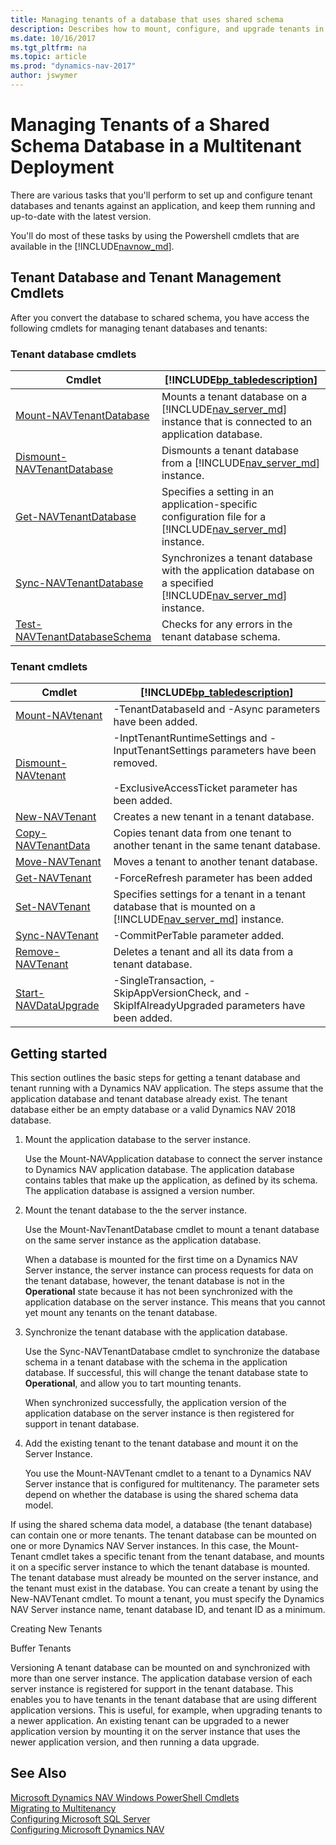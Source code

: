 ```yaml
---
title: Managing tenants of a database that uses shared schema
description: Describes how to mount, configure, and upgrade tenants in a shared schema database. 
ms.date: 10/16/2017
ms.tgt_pltfrm: na
ms.topic: article
ms.prod: "dynamics-nav-2017"
author: jswymer
---
```

# Managing Tenants of a Shared Schema Database in a Multitenant Deployment
There are various tasks that you'll perform to set up and configure tenant databases and tenants against an application, and keep them running and up-to-date with the latest version.

You'll do most of these tasks by using the Powershell cmdlets that are available in the [!INCLUDE[navnow_md](includes/nav_shell_md.md)].

## Tenant Database and Tenant Management Cmdlets
After you convert the database to schared schema, you have access the following cmdlets for managing tenant databases and tenants:

### Tenant database cmdlets
|  Cmdlet  |  [!INCLUDE[bp_tabledescription](includes/bp_tabledescription_md.md)]  |
|----------|-----------------------------------------------------------------------|
|[Mount-NAVTenantDatabase](Microsoft.Dynamics.NAV.Management/Mount-NAVTenantDatabase.md)| Mounts a tenant database on a [!INCLUDE[nav_server_md](includes/nav_server_md.md)] instance that is connected to an application database.|
|[Dismount-NAVTenantDatabase](Microsoft.Dynamics.NAV.Management/Dismount-NAVTenantDatabase.md)|Dismounts a tenant database from a [!INCLUDE[nav_server_md](includes/nav_server_md.md)] instance.|
|[Get-NAVTenantDatabase](Microsoft.Dynamics.NAV.Management/Get-NAVTenantDatabase.md)|Specifies a setting in an application-specific configuration file for a [!INCLUDE[nav_server_md](includes/nav_server_md.md)] instance.|
|[Sync-NAVTenantDatabase](Microsoft.Dynamics.NAV.Management/Sync-NAVTenantDatabase.md)|Synchronizes a tenant database with the application database on a specified [!INCLUDE[nav_server_md](includes/nav_server_md.md)] instance.|
|[Test-NAVTenantDatabaseSchema](Microsoft.Dynamics.NAV.Management/Test-NAVTenantDatabaseSchema.md)| Checks for any errors in the tenant database schema.|

### Tenant cmdlets
|  Cmdlet  |  [!INCLUDE[bp_tabledescription](includes/bp_tabledescription_md.md)]  |
|----------|-----------------------------------------------------------------------|
|[Mount-NAVtenant](Microsoft.Dynamics.NAV.Management/Mount-NAVtenant.md)|-TenantDatabaseId and -Async parameters have been added.|
|[Dismount-NAVtenant](Microsoft.Dynamics.NAV.Management/Dismount-NAVtenant.md)|-InptTenantRuntimeSettings and -InputTenantSettings parameters have been removed.<br /><br />-ExclusiveAccessTicket parameter has been added.|
|[New-NAVTenant](Microsoft.Dynamics.NAV.Management/New-NAVTenant.md)| Creates a new tenant in a tenant database. |
|[Copy-NAVTenantData](Microsoft.Dynamics.NAV.Management/Copy-NAVTenantData.md)|Copies tenant data from one tenant to another tenant in the same tenant database. |
|[Move-NAVTenant](Microsoft.Dynamics.NAV.Management/Move-NAVTenant.md)| Moves a tenant to another tenant database.|
|[Get-NAVTenant](Microsoft.Dynamics.NAV.Management/Get-NAVTenant.md)|-ForceRefresh parameter has been added |
|[Set-NAVTenant](Microsoft.Dynamics.NAV.Management/Set-NAVTenant.md)|Specifies settings for a tenant in a tenant database that is mounted on a [!INCLUDE[nav_server_md](includes/nav_server_md.md)] instance.|
|[Sync-NAVTenant](Microsoft.Dynamics.NAV.Management/Sync-NAVTenant.md)|-CommitPerTable parameter added.|
|[Remove-NAVTenant](Microsoft.Dynamics.NAV.Management/Set-NAVTenant.md)|Deletes a tenant and all its data from a tenant database.|
|[Start-NAVDataUpgrade](Microsoft.Dynamics.NAV.Management/Start-NAVDataUpgrade.md)|-SingleTransaction, -SkipAppVersionCheck, and -SkipIfAlreadyUpgraded parameters have been added.|


## Getting started

This section outlines the basic steps for getting a tenant database and tenant running with a Dynamics NAV application. The steps assume that the application database and tenant database already exist. The tenant database either be an empty database or a valid Dynamics NAV 2018 database. 

1. Mount the application database to the server instance.

    Use the Mount-NAVApplication database to connect the server instance to Dynamics NAV application database. The application database contains tables that make up the application, as defined by its schema. The application database is assigned a version number.

2. Mount the tenant database to the the server instance.

    Use the Mount-NavTenantDatabase cmdlet to mount a tenant database on the same server instance as the application database.

    When a database is mounted for the first time on a Dynamics NAV Server instance, the server instance can process requests for data on the tenant database, however, the tenant database is not in the **Operational** state because it has not been synchronized with the application database on the server instance. This means that you cannot yet mount any tenants on the tenant database. 

3. Synchronize the tenant database with the application database.

    Use the Sync-NAVTenantDatabase cmdlet to synchronize the database schema in a tenant database with the schema in the application database. If successful, this will change the tenant database state to **Operational**, and allow you to tart mounting tenants. 
    
    When synchronized successfully, the application version of the application database on the server instance is then registered for support in tenant database.

4.  Add the existing tenant to the tenant database and mount it on the Server Instance.

    You use the Mount-NAVTenant cmdlet to  a tenant to a Dynamics NAV Server instance that is configured for
multitenancy.
 The parameter sets depend on whether the database is using the shared schema data model.

 If using the shared schema data model, a database (the tenant database) can contain one or more tenants. The
tenant database can be mounted on one or more Dynamics NAV Server instances. In this case, the Mount-Tenant cmdlet
takes a specific tenant from the tenant database, and mounts it on a specific server instance to which the tenant
database is mounted. The tenant database must already be mounted on the server instance, and the tenant must exist
in the database. You can create a tenant by using the New-NAVTenant cmdlet. To mount a tenant, you must specify
the Dynamics NAV Server instance name, tenant database ID, and tenant ID as a minimum. 

Creating New Tenants

Buffer Tenants

Versioning
A tenant database can be mounted on and synchronized with more than one server instance. The application database version of each server instance is registered for support in the tenant database. This enables you to have tenants in the tenant database that are using different application versions. This is useful, for example, when upgrading tenants to a newer application. An existing tenant can be upgraded to a newer application version by mounting it on the server instance that uses the newer application version, and then running a data upgrade.


## See Also  
[Microsoft Dynamics NAV Windows PowerShell Cmdlets](Microsoft-Dynamics-NAV-Windows-PowerShell-Cmdlets.md)   
[Migrating to Multitenancy](Migrating-to-Multitenancy.md)  
[Configuring Microsoft SQL Server](Configuring-Microsoft-SQL-Server.md)   
[Configuring Microsoft Dynamics NAV](Configuring-Microsoft-Dynamics-NAV.md)  
